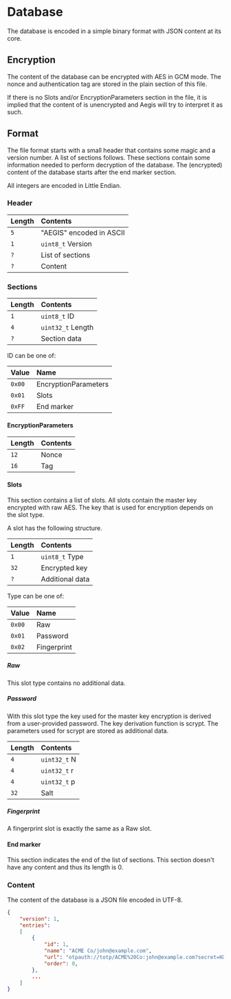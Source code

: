 # Database

The database is encoded in a simple binary format with JSON content at its core.

## Encryption

The content of the database can be encrypted with AES in GCM mode. The nonce and
authentication tag are stored in the plain section of this file.

If there is no Slots and/or EncryptionParameters section in the file, it is
implied that the content of is unencrypted and Aegis will try to interpret it as
such.

## Format

The file format starts with a small header that contains some magic and a
version number. A list of sections follows. These sections contain some
information needed to perform decryption of the database. The (encrypted)
content of the database starts after the end marker section.

All integers are encoded in Little Endian.

### Header

| Length | Contents                 |
|:-------|:-------------------------|
| `5`    | "AEGIS" encoded in ASCII |
| `1`    | `uint8_t` Version        |
| `?`    | List of sections         |
| `?`    | Content                  |

### Sections

| Length | Contents          |
|:-------|:------------------|
| `1`    | `uint8_t` ID      |
| `4`    | `uint32_t` Length |
| `?`    | Section data      |

ID can be one of:

| Value  | Name                 |
|:-------|:---------------------|
| `0x00` | EncryptionParameters |
| `0x01` | Slots                |
| `0xFF` | End marker           |

#### EncryptionParameters

| Length | Contents |
|:-------|:---------|
| `12`   | Nonce    |
| `16`   | Tag      |

#### Slots

This section contains a list of slots. All slots contain the master key
encrypted with raw AES. The key that is used for encryption depends on the slot
type.

A slot has the following structure.

| Length | Contents            |
|:-------|:--------------------|
| `1`    | `uint8_t` Type      |
| `32`   | Encrypted key       |
| `?`    | Additional data     |

Type can be one of:

| Value  | Name        |
|:-------|:------------|
| `0x00` | Raw         |
| `0x01` | Password    |
| `0x02` | Fingerprint |

##### Raw

This slot type contains no additional data.

##### Password

With this slot type the key used for the master key encryption is derived from a
user-provided password. The key derivation function is scrypt. The parameters
used for scrypt are stored as additional data.

| Length | Contents     |
|:-------|:-------------|
| `4`    | `uint32_t` N |
| `4`    | `uint32_t` r |
| `4`    | `uint32_t` p |
| `32`   | Salt         |

##### Fingerprint

A fingerprint slot is exactly the same as a Raw slot.

#### End marker

This section indicates the end of the list of sections. This section doesn't
have any content and thus its length is 0.

### Content

The content of the database is a JSON file encoded in UTF-8.

```json
{
    "version": 1,
    "entries":
    [
        {
            "id": 1,
            "name": "ACME Co/john@example.com",
            "url": "otpauth://totp/ACME%20Co:john@example.com?secret=HXDMVJECJJWSRB3HWIZR4IFUGFTMXBOZ&issuer=ACME%20Co&algorithm=SHA1&digits=6&period=30",
            "order": 0,
        },
        ...
    ]
}
```
